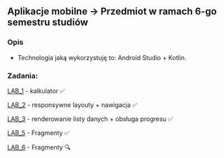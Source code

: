## Aplikacje mobilne -> Przedmiot w ramach 6-go semestru studiów

### Opis
* Technologia jaką wykorzystuję to: Android Studio + Kotlin.

### Zadania:

[LAB_1](https://github.com/AdamSzr/MobileApps/tree/main/Calc) - kalkulator :white_check_mark:

[LAB_2](https://github.com/AdamSzr/MobileApps/tree/main/ResponsiveLayouts) - responsywne layouty + nawigacja :white_check_mark:

[LAB_3](https://github.com/AdamSzr/MobileApps/tree/main/ListAndProgress) - renderowanie listy danych + obsługa progresu :white_check_mark:

[LAB_5](https://github.com/AdamSzr/MobileApps/tree/main/fragmenty) - Fragmenty :white_check_mark:

[LAB_6](https://github.com/AdamSzr/MobileApps/tree/main/BazyDanych) - Fragmenty :mag: